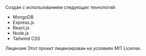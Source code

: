 Создан с использованием следующих технологий:

- MongoDB
- Express.js
- React.js
- Node.js
- Tailwind CSS

Лицензия
Этот проект лицензирован на условиях MIT License.
